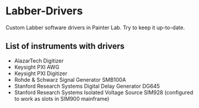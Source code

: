 # Labber-Drivers
Custom Labber software drivers in Painter Lab. Try to keep it up-to-date.

## List of instruments with drivers
- AlazarTech Digitizer
- Keysight PXI AWG
- Keysight PXI Digitizer
- Rohde & Schwarz Signal Generator SMB100A
- Stanford Research Systems Digital Delay Generator DG645
- Stanford Research Systems Isolated Voltage Source SIM928 (configured to work as slots in SIM900 mainframe)
